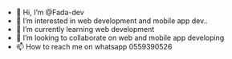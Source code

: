 - 👋 Hi, I’m @Fada-dev
- 👀 I’m interested in web development and mobile app dev..
- 🌱 I’m currently learning web development
- 💞️ I’m looking to collaborate on web and mobile app developing
- 📫 How to reach me on whatsapp 0559390526

<!---
Fada-dev/Fada-dev is a ✨ special ✨ repository because its `README.md` (this file) appears on your GitHub profile.
You can click the Preview link to take a look at your changes.
--->
